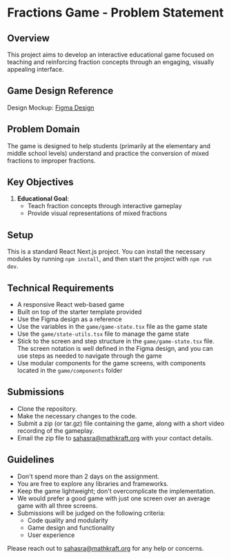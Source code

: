 # Fractions Game - Problem Statement

## Overview
This project aims to develop an interactive educational game focused on teaching and reinforcing fraction concepts through an engaging, visually appealing interface.

## Game Design Reference
Design Mockup: [Figma Design](https://www.figma.com/design/MNBVvPXRRDYXtI8jk9ogzA/Untitled?node-id=0-1&t=wyhaXPzmBdf7RM2n-1)

## Problem Domain
The game is designed to help students (primarily at the elementary and middle school levels) understand and practice the conversion of mixed fractions to improper fractions.

## Key Objectives
1. **Educational Goal**: 
   - Teach fraction concepts through interactive gameplay
   - Provide visual representations of mixed fractions

## Setup
This is a standard React Next.js project. You can install the necessary modules by running `npm install`, and then start the project with `npm run dev`.

## Technical Requirements
- A responsive React web-based game
- Built on top of the starter template provided
- Use the Figma design as a reference
- Use the variables in the `game/game-state.tsx` file as the game state
- Use the `game/state-utils.tsx` file to manage the game state
- Stick to the screen and step structure in the `game/game-state.tsx` file. The screen notation is well defined in the Figma design, and you can use steps as needed to navigate through the game
- Use modular components for the game screens, with components located in the `game/components` folder

## Submissions
- Clone the repository.
- Make the necessary changes to the code.
- Submit a zip (or tar.gz) file containing the game, along with a short video recording of the gameplay.
- Email the zip file to [sahasra@mathkraft.org](mailto:sahasra@mathkraft.org) with your contact details.

## Guidelines
- Don't spend more than 2 days on the assignment.
- You are free to explore any libraries and frameworks.
- Keep the game lightweight; don't overcomplicate the implementation.
- We would prefer a good game with just one screen over an average game with all three screens.
- Submissions will be judged on the following criteria:
  - Code quality and modularity
  - Game design and functionality
  - User experience

Please reach out to [sahasra@mathkraft.org](mailto:sahasra@mathkraft.org) for any help or concerns.
